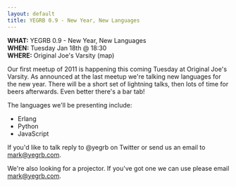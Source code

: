 ```yaml
---
layout: default
title: YEGRB 0.9 - New Year, New Languages
---
```


**WHAT:** YEGRB 0.9 - New Year, New Languages  
**WHEN:** Tuesday Jan 18th @ 18:30  
**WHERE:** Original Joe's Varsity (map)  

Our first meetup of 2011 is happening this coming Tuesday at Original Joe's Varsity.  As announced at the last meetup we're talking new languages for the new year.  There will be a short set of lightning talks, then lots of time for beers afterwards.  Even better there's a bar tab!

The languages we'll be presenting include:

 * Erlang
 * Python
 * JavaScript

If you'd like to talk reply to @yegrb on Twitter or send us an email to mark@yegrb.com.

We're also looking for a projector.  If you've got one we can use please email mark@yegrb.com.
